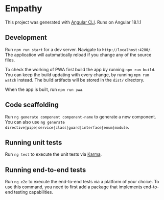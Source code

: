 # Empathy

This project was generated with [Angular CLI](https://github.com/angular/angular-cli).
Runs on Angular 18.1.1

## Development

Run `npm run start` for a dev server. Navigate to `http://localhost:4200/`. The application will automatically reload if you change any of the source files.

To check the working of PWA first build the app by running `npm run build`. You can keep the build updating with every change, by running `npm run watch` instead. The build artifacts will be stored in the `dist/` directory.

When the app is built, run `npm run pwa`.

## Code scaffolding

Run `ng generate component component-name` to generate a new component. You can also use `ng generate directive|pipe|service|class|guard|interface|enum|module`.

## Running unit tests

Run `ng test` to execute the unit tests via [Karma](https://karma-runner.github.io).

## Running end-to-end tests

Run `ng e2e` to execute the end-to-end tests via a platform of your choice. To use this command, you need to first add a package that implements end-to-end testing capabilities.

